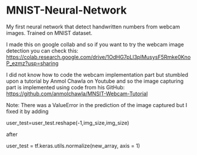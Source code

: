 # MNIST-Neural-Network
My first neural network that detect handwritten numbers from webcam images. Trained on MNIST dataset.

I made this on google collab and so if you want to try the webcam image detection you can check this: https://colab.research.google.com/drive/1OdHG7pLl3pIMusysF5Rmke0KnoP_ezmz?usp=sharing

I did not know how to code the webcam implementation part but stumbled upon a tutorial by Anmol Chawla on Youtube and so the image capturing part is implemented using code from his GitHub: https://github.com/anmolchawla/MNSIT-Webcam-Tutorial

Note:
There was a ValueError in the prediction of the image captured but I fixed it by adding

user_test=user_test.reshape(-1,img_size,img_size)

after

user_test = tf.keras.utils.normalize(new_array, axis = 1)
